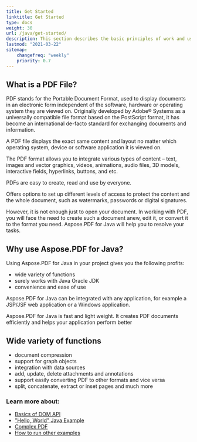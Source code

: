 ```yaml
---
title: Get Started
linktitle: Get Started
type: docs
weight: 30
url: /java/get-started/
description: This section describes the basic principles of work and using DOM API. Also demonstrates simple and complex examples for creating a PDF document
lastmod: "2021-03-22"   
sitemap:
    changefreq: "weekly"
    priority: 0.7
---
```


## What is a PDF File?

PDF stands for the Portable Document Format, used to display documents in an electronic form independent of the software, hardware or operating system they are viewed on. Originally developed by Adobe® Systems as a universally compatible file format based on the PostScript format, it has become an international de-facto standard for exchanging documents and information.

A PDF file displays the exact same content and layout no matter which operating system, device or software application it is viewed on.

The PDF format allows you to integrate various types of content – text, images and vector graphics, videos, animations, audio files, 3D models, interactive fields, hyperlinks, buttons, and etc.

PDFs are easy to create, read and use by everyone.

Offers options to set up different levels of access to protect the content and the whole document, such as watermarks, passwords or digital signatures.

However, it is not enough just to open your document. In working with PDF, you will face the need to create such a document anew, edit it, or convert it to the format you need. Aspose.PDF for Java will help you to resolve your tasks.

## Why use Aspose.PDF for Java?

Using Aspose.PDF
for Java in your project gives you the following profits:

- wide variety of functions
- surely works with Java Oracle JDK
- convenience and ease of use

Aspose.PDF for Java can be integrated with any application, for example a JSP/JSF web application or a Windows application.

Aspose.PDF for Java is fast and light weight. It creates PDF documents efficiently and helps your application perform better

## Wide variety of functions

- document compression
- support for graph objects
- integration with data sources
- add, update, delete attachments and annotations
- support easily converting PDF to other formats and vice versa
- split, concatenate, extract or inset pages and much more



### Learn more about:

- [Basics of DOM API](/pdf/java/basics-of-dom-api/)
- ["Hello, World" Java Example](/pdf/java/hello-world-example/)
- [Complex PDF](/pdf/java/complex-pdf-example/)
- [How to run other examples](/pdf/java/how-to-run-other-examples/)
